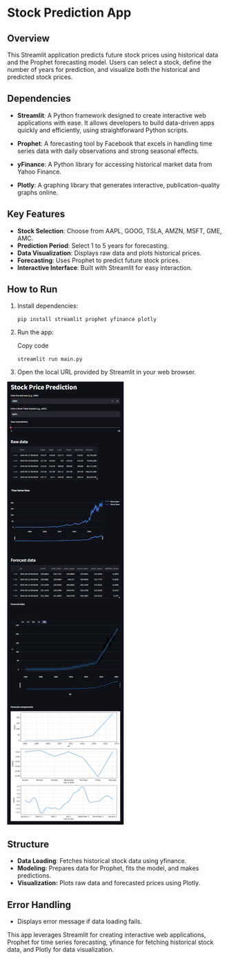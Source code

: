 # Stock Prediction App

## Overview
This Streamlit application predicts future stock prices using historical data and the Prophet forecasting model. Users can select a stock, define the number of years for prediction, and visualize both the historical and predicted stock prices.

## Dependencies
- **Streamlit**: A Python framework designed to create interactive web applications with ease. It allows developers to build data-driven apps quickly and efficiently, using straightforward Python scripts.

- **Prophet**: A forecasting tool by Facebook that excels in handling time series data with daily observations and strong seasonal effects.

- **yFinance**: A Python library for accessing historical market data from Yahoo Finance.

- **Plotly**: A graphing library that generates interactive, publication-quality graphs online.

## Key Features
- **Stock Selection**: Choose from AAPL, GOOG, TSLA, AMZN, MSFT, GME, AMC.
- **Prediction Period**: Select 1 to 5 years for forecasting.
- **Data Visualization**: Displays raw data and plots historical prices.
- **Forecasting**: Uses Prophet to predict future stock prices.
- **Interactive Interface**: Built with Streamlit for easy interaction.

## How to Run
1. Install dependencies:
   ```
   pip install streamlit prophet yfinance plotly
   ```

2. Run the app:
   
   Copy code
   ```
   streamlit run main.py
   ```
4. Open the local URL provided by Streamlit in your web browser.

<img src="github_images/StockPrediction.png">

## Structure
- **Data Loading**: Fetches historical stock data using yfinance.
- **Modeling:** Prepares data for Prophet, fits the model, and makes predictions.
- **Visualization:** Plots raw data and forecasted prices using Plotly.

## Error Handling
- Displays error message if data loading fails.

This app leverages Streamlit for creating interactive web applications, Prophet for time series forecasting, yfinance for fetching historical stock data, and Plotly for data visualization.
